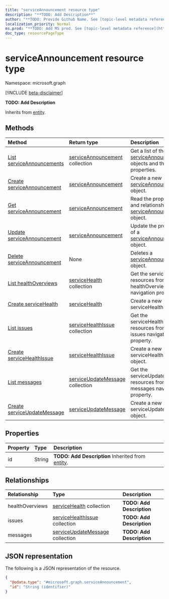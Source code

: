 ```yaml
---
title: "serviceAnnouncement resource type"
description: "**TODO: Add Description**"
author: "**TODO: Provide Github Name. See [topic-level metadata reference](https://msgo.azurewebsites.net/add/document/guidelines/metadata.html#topic-level-metadata)**"
localization_priority: Normal
ms.prod: "**TODO: Add MS prod. See [topic-level metadata reference](https://msgo.azurewebsites.net/add/document/guidelines/metadata.html#topic-level-metadata)**"
doc_type: resourcePageType
---
```


# serviceAnnouncement resource type

Namespace: microsoft.graph

[!INCLUDE [beta-disclaimer](../../includes/beta-disclaimer.md)]

**TODO: Add Description**


Inherits from [entity](../resources/entity.md).

## Methods
|Method|Return type|Description|
|:---|:---|:---|
|[List serviceAnnouncements](../api/serviceannouncement-list.md)|[serviceAnnouncement](../resources/serviceannouncement.md) collection|Get a list of the [serviceAnnouncement](../resources/serviceannouncement.md) objects and their properties.|
|[Create serviceAnnouncement](../api/serviceannouncement-create.md)|[serviceAnnouncement](../resources/serviceannouncement.md)|Create a new [serviceAnnouncement](../resources/serviceannouncement.md) object.|
|[Get serviceAnnouncement](../api/serviceannouncement-get.md)|[serviceAnnouncement](../resources/serviceannouncement.md)|Read the properties and relationships of a [serviceAnnouncement](../resources/serviceannouncement.md) object.|
|[Update serviceAnnouncement](../api/serviceannouncement-update.md)|[serviceAnnouncement](../resources/serviceannouncement.md)|Update the properties of a [serviceAnnouncement](../resources/serviceannouncement.md) object.|
|[Delete serviceAnnouncement](../api/serviceannouncement-delete.md)|None|Deletes a [serviceAnnouncement](../resources/serviceannouncement.md) object.|
|[List healthOverviews](../api/serviceannouncement-list-healthoverviews.md)|[serviceHealth](../resources/servicehealth.md) collection|Get the serviceHealth resources from the healthOverviews navigation property.|
|[Create serviceHealth](../api/serviceannouncement-post-healthoverviews.md)|[serviceHealth](../resources/servicehealth.md)|Create a new serviceHealth object.|
|[List issues](../api/serviceannouncement-list-issues.md)|[serviceHealthIssue](../resources/servicehealthissue.md) collection|Get the serviceHealthIssue resources from the issues navigation property.|
|[Create serviceHealthIssue](../api/serviceannouncement-post-issues.md)|[serviceHealthIssue](../resources/servicehealthissue.md)|Create a new serviceHealthIssue object.|
|[List messages](../api/serviceannouncement-list-messages.md)|[serviceUpdateMessage](../resources/serviceupdatemessage.md) collection|Get the serviceUpdateMessage resources from the messages navigation property.|
|[Create serviceUpdateMessage](../api/serviceannouncement-post-messages.md)|[serviceUpdateMessage](../resources/serviceupdatemessage.md)|Create a new serviceUpdateMessage object.|

## Properties
|Property|Type|Description|
|:---|:---|:---|
|id|String|**TODO: Add Description** Inherited from [entity](../resources/entity.md).|

## Relationships
|Relationship|Type|Description|
|:---|:---|:---|
|healthOverviews|[serviceHealth](../resources/servicehealth.md) collection|**TODO: Add Description**|
|issues|[serviceHealthIssue](../resources/servicehealthissue.md) collection|**TODO: Add Description**|
|messages|[serviceUpdateMessage](../resources/serviceupdatemessage.md) collection|**TODO: Add Description**|

## JSON representation
The following is a JSON representation of the resource.
<!-- {
  "blockType": "resource",
  "keyProperty": "id",
  "@odata.type": "microsoft.graph.serviceAnnouncement",
  "baseType": "microsoft.graph.entity",
  "openType": false
}
-->
``` json
{
  "@odata.type": "#microsoft.graph.serviceAnnouncement",
  "id": "String (identifier)"
}
```

